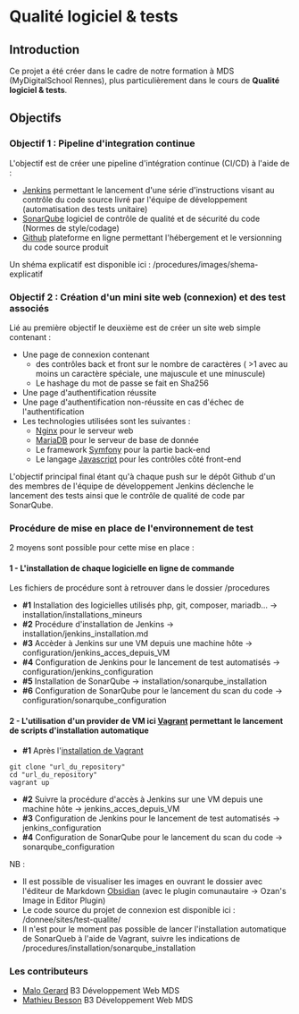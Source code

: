 # Qualité logiciel & tests

## Introduction

Ce projet a été créer dans le cadre de notre formation à MDS (MyDigitalSchool Rennes), plus particulièrement dans le cours de **Qualité logiciel & tests**.

## Objectifs

### Objectif 1 : Pipeline d'integration continue

L'objectif est de créer une pipeline d'intégration continue (CI/CD) à l'aide de :

-   [Jenkins](https://www.jenkins.io/) permettant le lancement d'une série d'instructions visant au contrôle du code source livré par l'équipe de développement (automatisation des tests unitaire)
-   [SonarQube](https://www.sonarqube.org/) logiciel de contrôle de qualité et de sécurité du code (Normes de style/codage)
-   [Github](https://github.com) plateforme en ligne permettant l'hébergement et le versionning du code source produit

Un shéma explicatif est disponible ici : /procedures/images/shema-explicatif

### Objectif 2 : Création d'un mini site web (connexion) et des test associés

Lié au première objectif le deuxième est de créer un site web simple contenant :

-   Une page de connexion contenant
    -   des contrôles back et front sur le nombre de caractères ( >1 avec au moins un caractère spéciale, une majuscule et une minuscule)
    -   Le hashage du mot de passe se fait en Sha256
-   Une page d'authentification réussite
-   Une page d'authentification non-réussite en cas d'échec de l'authentification
-   Les technologies utilisées sont les suivantes :
    -   [Nginx](https://www.nginx.com/) pour le serveur web
    -   [MariaDB](https://mariadb.com/fr/) pour le serveur de base de donnée
    -   Le framework [Symfony](https://symfony.com/) pour la partie back-end
    -   Le langage [Javascript](https://developer.mozilla.org/fr/docs/Web/JavaScript) pour les contrôles côté front-end

L'objectif principal final étant qu'à chaque push sur le dépôt Github d'un des membres de l'équipe de développement Jenkins déclenche le lancement des tests ainsi que le contrôle de qualité de code par SonarQube.

### Procédure de mise en place de l'environnement de test

2 moyens sont possible pour cette mise en place :

#### 1 - L'installation de chaque logicielle en ligne de commande

Les fichiers de procédure sont à retrouver dans le dossier /procedures

-   **#1** Installation des logicielles utilisés php, git, composer, mariadb... -> installation/installations_mineurs
-   **#2** Procédure d'installation de Jenkins -> installation/jenkins_installation.md
-   **#3** Accèder à Jenkins sur une VM depuis une machine hôte -> configuration/jenkins_acces_depuis_VM
-   **#4** Configuration de Jenkins pour le lancement de test automatisés -> configuration/jenkins_configuration
-   **#5** Installation de SonarQube -> installation/sonarqube_installation
-   **#6** Configuration de SonarQube pour le lancement du scan du code -> configuration/sonarqube_configuration

#### 2 - L'utilisation d'un provider de VM ici [Vagrant](https://www.vagrantup.com) permettant le lancement de scripts d'installation automatique

-   **#1** Après l'[installation de Vagrant](https://www.vagrantup.com/downloads)

```shell
git clone "url_du_repository"
cd "url_du_repository"
vagrant up
```

-   **#2** Suivre la procédure d'accès à Jenkins sur une VM depuis une machine hôte -> jenkins_acces_depuis_VM
-   **#3** Configuration de Jenkins pour le lancement de test automatisés -> jenkins_configuration
-   **#4** Configuration de SonarQube pour le lancement du scan du code -> sonarqube_configuration

NB : 
- Il est possible de visualiser les images en ouvrant le dossier avec l'éditeur de Markdown [Obsidian](https://obsidian.md/) (avec le plugin comunautaire -> Ozan's Image in Editor Plugin)
- Le code source du projet de connexion est disponible ici : /donnee/sites/test-qualite/
- Il n'est pour le moment pas possible de lancer l'installation automatique de SonarQueb à l'aide de Vagrant, suivre les indications de /procedures/installation/sonarqube_installation


### Les contributeurs

-   [Malo Gerard](https://github.com/MaloGerardMDS) B3 Développement Web MDS
-   [Mathieu Besson](https://github.com/MathieuBesson/) B3 Développement Web MDS
